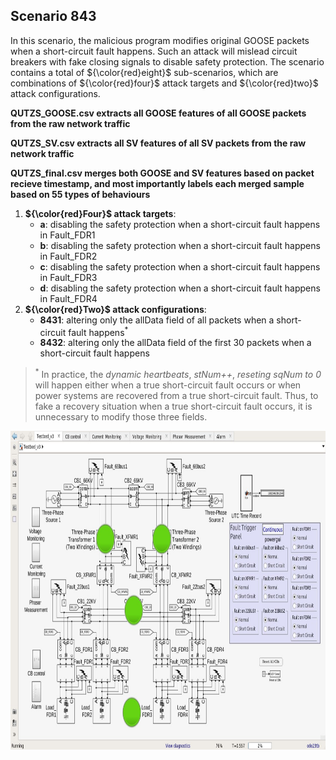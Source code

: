 ## Scenario 843
In this scenario, the malicious program modifies original GOOSE packets when a short-circuit fault happens. Such an attack will mislead circuit breakers with fake closing signals to disable safety protection. The scenario contains a total of ${\color{red}eight}$ sub-scenarios, which are combinations of ${\color{red}four}$ attack targets and ${\color{red}two}$ attack configurations.

**QUTZS_GOOSE.csv extracts all GOOSE features of all GOOSE packets from the raw network traffic**

**QUTZS_SV.csv extracts all SV features of all SV packets from the raw network traffic**

**QUTZS_final.csv merges both GOOSE and SV features based on packet recieve timestamp, and most importantly labels each merged sample based on 55 types of behaviours**

1. **${\color{red}Four}$ attack targets**: 
   - **a**: disabling the safety protection when a short-circuit fault happens in Fault_FDR1
   - **b**: disabling the safety protection when a short-circuit fault happens in Fault_FDR2
   - **c**: disabling the safety protection when a short-circuit fault happens in Fault_FDR3
   - **d**: disabling the safety protection when a short-circuit fault happens in Fault_FDR4
2. **${\color{red}Two}$ attack configurations**:
   - **8431**: altering only the allData field of all packets when a short-circuit fault happens<sup>*</sup>
   - **8432**: altering only the allData field of the first 30 packets when a short-circuit fault happens

> <sup>*</sup> In practice, the *dynamic heartbeats*, *stNum++*, *reseting sqNum to 0* will happen either when a true short-circuit fault occurs or when power systems are recovered from a true short-circuit fault. Thus, to fake a recovery situation when a true short-circuit fault occurs, it is unnecessary to modify those three fields.

<img src="https://github.com/CSCRC-SCREED/QUT-ZSS-2023/blob/main/PrimaryPlant.jpg" alt="" width="800" height="510" />
